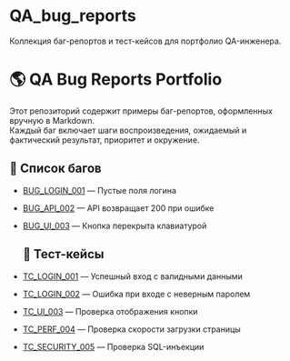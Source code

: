 # QA_bug_reports
Коллекция баг-репортов и тест-кейсов для портфолио QA-инженера.

# 🌎 QA Bug Reports Portfolio

Этот репозиторий содержит примеры баг-репортов, оформленных вручную в Markdown.  
Каждый баг включает шаги воспроизведения, ожидаемый и фактический результат, приоритет и окружение.

## 🐞 Список багов

- [BUG_LOGIN_001](bugs/BUG_LOGIN_001.md) — Пустые поля логина
- [BUG_API_002](bugs/BUG_API_002.md) — API возвращает 200 при ошибке
- [BUG_UI_003](bugs/BUG_UI_003.md) — Кнопка перекрыта клавиатурой

  ## 🧪 Тест-кейсы

- [TC_LOGIN_001](test_cases/TC_LOGIN_001.md) — Успешный вход с валидными данными
- [TC_LOGIN_002](test_cases/TC_LOGIN_002.md) — Ошибка при входе с неверным паролем
- [TC_UI_003](test_cases/TC_UI_003.md) — Проверка отображения кнопки
- [TC_PERF_004](test_cases/TC_PERF_004.md) — Проверка скорости загрузки страницы
- [TC_SECURITY_005](test_cases/TC_SECURITY_005.md) — Проверка SQL-инъекции
